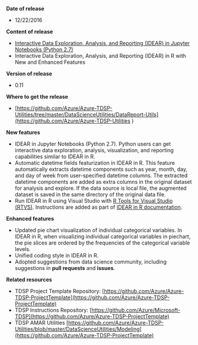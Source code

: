 **Date of release**

* 12/22/2016

**Content of release**

* [Interactive Data Exploration, Analysis, and Reporting (IDEAR) in Jupyter Notebooks (Python 2.7)](../DataScienceUtilities/DataReport-Utils/Python2)
* Interactive Data Exploration, Analysis, and Reporting (IDEAR) in R with New and Enhanced Features

**Version of release**

* 0.11

**Where to get the release**

* [https://github.com/Azure/Azure-TDSP-Utilities/tree/master/DataScienceUtilities/DataReport-Utils](https://github.com/Azure/Azure-TDSP-Utilities )

**New features**

* IDEAR in Jupyter Notebooks (Python 2.7). Python users can get interactive data exploration, analysis, visualization, and reporting capabilities similar to IDEAR in R. 
* Automatic datetime fields featurization in IDEAR in R. This feature automatically extracts datetime components such as year, month, day, and day of week from user-specified datetime columns. The extracted datetime components are added as extra columns in the original dataset for analysis and explore. If the data source is local file, the augmented dataset is saved in the same directory of the original data file.
* Run IDEAR in R using Visual Studio with [R Tools for Visual Studio (RTVS)](http://microsoft.github.io/RTVS-docs/). Instructions are added as part of [IDEAR in R documentation](../DataScienceUtilities/DataReport-Utils/team-data-science-process-idear-instructions.md). 

**Enhanced features**

* Updated pie chart visualization of individual categorical variables. In IDEAR in R, when visualizing individual categorical variables in piechart, the pie slices are ordered by the frequencies of the categorical variable levels.
* Unified coding style in IDEAR in R.
* Adopted suggestions from data science community, including suggestions in **pull requests** and **issues**.

**Related resources**

* TDSP Project Template Repository:
[https://github.com/Azure/Azure-TDSP-ProjectTemplate](https://github.com/Azure/Azure-TDSP-ProjectTemplate)
* TDSP Instructions Repository:
[https://github.com/Azure/Microsoft-TDSP](https://github.com/Azure/Azure-TDSP-ProjectTemplate)
* TDSP AMAR Utilities 
[https://github.com/Azure/Azure-TDSP-Utilities/blob/master/DataScienceUtilities/Modeling](https://github.com/Azure/Azure-TDSP-ProjectTemplate)
